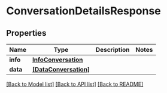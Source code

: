 # ConversationDetailsResponse


## Properties
Name | Type | Description | Notes
------------ | ------------- | ------------- | -------------
**info** | [**InfoConversation**](InfoConversation.md) |  | 
**data** | [**[DataConversation]**](DataConversation.md) |  | 


[[Back to Model list]](../../README.md#models) [[Back to API list]](../../README.md#available-methods) [[Back to README]](../../README.md)


